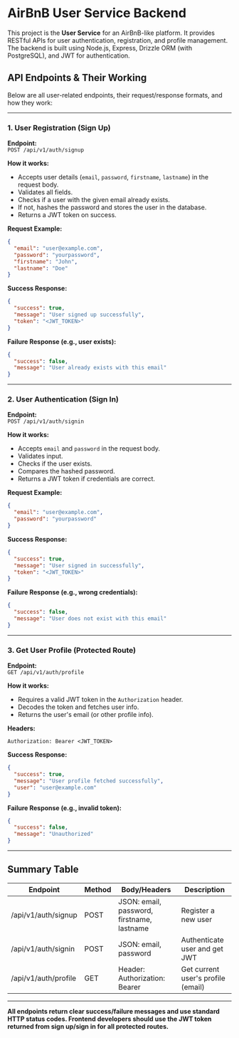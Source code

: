 # AirBnB User Service Backend

This project is the **User Service** for an AirBnB-like platform. It provides RESTful APIs for user authentication, registration, and profile management. The backend is built using Node.js, Express, Drizzle ORM (with PostgreSQL), and JWT for authentication.

## API Endpoints & Their Working

Below are all user-related endpoints, their request/response formats, and how they work:

---

### 1. **User Registration (Sign Up)**

**Endpoint:**  
`POST /api/v1/auth/signup`

**How it works:**
- Accepts user details (`email`, `password`, `firstname`, `lastname`) in the request body.
- Validates all fields.
- Checks if a user with the given email already exists.
- If not, hashes the password and stores the user in the database.
- Returns a JWT token on success.

**Request Example:**
```json
{
  "email": "user@example.com",
  "password": "yourpassword",
  "firstname": "John",
  "lastname": "Doe"
}
```

**Success Response:**
```json
{
  "success": true,
  "message": "User signed up successfully",
  "token": "<JWT_TOKEN>"
}
```

**Failure Response (e.g., user exists):**
```json
{
  "success": false,
  "message": "User already exists with this email"
}
```

---

### 2. **User Authentication (Sign In)**

**Endpoint:**  
`POST /api/v1/auth/signin`

**How it works:**
- Accepts `email` and `password` in the request body.
- Validates input.
- Checks if the user exists.
- Compares the hashed password.
- Returns a JWT token if credentials are correct.

**Request Example:**
```json
{
  "email": "user@example.com",
  "password": "yourpassword"
}
```

**Success Response:**
```json
{
  "success": true,
  "message": "User signed in successfully",
  "token": "<JWT_TOKEN>"
}
```

**Failure Response (e.g., wrong credentials):**
```json
{
  "success": false,
  "message": "User does not exist with this email"
}
```

---

### 3. **Get User Profile (Protected Route)**

**Endpoint:**  
`GET /api/v1/auth/profile`

**How it works:**
- Requires a valid JWT token in the `Authorization` header.
- Decodes the token and fetches user info.
- Returns the user's email (or other profile info).

**Headers:**
```
Authorization: Bearer <JWT_TOKEN>
```

**Success Response:**
```json
{
  "success": true,
  "message": "User profile fetched successfully",
  "user": "user@example.com"
}
```

**Failure Response (e.g., invalid token):**
```json
{
  "success": false,
  "message": "Unauthorized"
}
```

---

## Summary Table

| Endpoint                  | Method | Body/Headers                    | Description                        |
|---------------------------|--------|----------------------------------|------------------------------------|
| /api/v1/auth/signup       | POST   | JSON: email, password, firstname, lastname | Register a new user                |
| /api/v1/auth/signin       | POST   | JSON: email, password            | Authenticate user and get JWT      |
| /api/v1/auth/profile      | GET    | Header: Authorization: Bearer    | Get current user's profile (email) |

---

**All endpoints return clear success/failure messages and use standard HTTP status codes. Frontend developers should use the JWT token returned from sign up/sign in for all protected routes.**